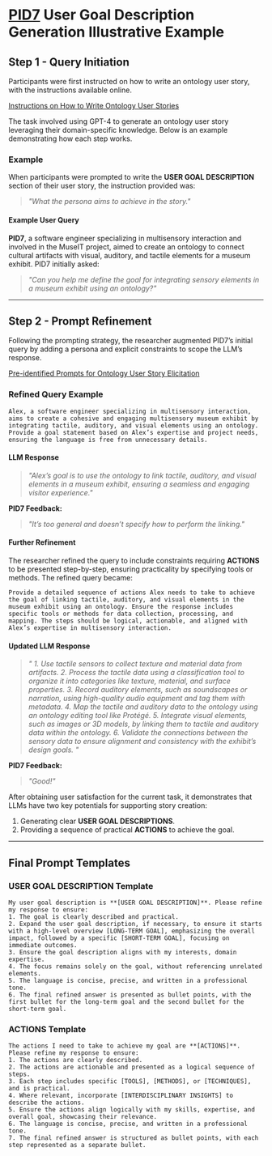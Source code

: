 # [PID7](https://github.com/King-s-Knowledge-Graph-Lab/OntoChat/blob/main/assets/user_study/Demographic_Information_of_Participants.md) User Goal Description Generation Illustrative Example

## **Step 1 - Query Initiation**

Participants were first instructed on how to write an ontology user story, with the instructions available online.

[Instructions on How to Write Ontology User Stories](https://github.com/King-s-Knowledge-Graph-Lab/OntoChat/blob/main/assets/user_study/Instructions_on_How_to_Write_Ontology_User_Stories.md)

The task involved using GPT-4 to generate an ontology user story leveraging their domain-specific knowledge. Below is an example demonstrating how each step works.

### **Example**

When participants were prompted to write the **USER GOAL DESCRIPTION** section of their user story, the instruction provided was:

> *"What the persona aims to achieve in the story."*

#### **Example User Query**

**PID7**, a software engineer specializing in multisensory interaction and involved in the MuseIT project, aimed to create an ontology to connect cultural artifacts with visual, auditory, and tactile elements for a museum exhibit. PID7 initially asked:

> *"Can you help me define the goal for integrating sensory elements in a museum exhibit using an ontology?"*

---

## **Step 2 - Prompt Refinement**

Following the prompting strategy, the researcher augmented PID7’s initial query by adding a persona and explicit constraints to scope the LLM’s response.

[Pre-identified Prompts for Ontology User Story Elicitation](https://github.com/King-s-Knowledge-Graph-Lab/OntoChat/blob/main/assets/user_study/Pre_identified_Prompts_for_Ontology_User_Story_Elicitation.md)

### **Refined Query Example**

```plaintext
Alex, a software engineer specializing in multisensory interaction, aims to create a cohesive and engaging multisensory museum exhibit by integrating tactile, auditory, and visual elements using an ontology. Provide a goal statement based on Alex’s expertise and project needs, ensuring the language is free from unnecessary details.
```

#### **LLM Response**

> *"Alex’s goal is to use the ontology to link tactile, auditory, and visual elements in a museum exhibit, ensuring a seamless and engaging visitor experience."*

**PID7 Feedback:**

> *"It’s too general and doesn’t specify how to perform the linking."*

#### **Further Refinement**

The researcher refined the query to include constraints requiring **ACTIONS** to be presented step-by-step, ensuring practicality by specifying tools or methods. The refined query became:

```plaintext
Provide a detailed sequence of actions Alex needs to take to achieve the goal of linking tactile, auditory, and visual elements in the museum exhibit using an ontology. Ensure the response includes specific tools or methods for data collection, processing, and mapping. The steps should be logical, actionable, and aligned with Alex’s expertise in multisensory interaction.
```

#### **Updated LLM Response**

> *" 1. Use tactile sensors to collect texture and material data from artifacts. 2. Process the tactile data using a classification tool to organize it into categories like texture, material, and surface properties. 3. Record auditory elements, such as soundscapes or narration, using high-quality audio equipment and tag them with metadata. 4. Map the tactile and auditory data to the ontology using an ontology editing tool like Protégé. 5. Integrate visual elements, such as images or 3D models, by linking them to tactile and auditory data within the ontology. 6. Validate the connections between the sensory data to ensure alignment and consistency with the exhibit’s design goals. "*

**PID7 Feedback:**

> *"Good!"*

After obtaining user satisfaction for the current task, it demonstrates that LLMs have two key potentials for supporting story creation:

1. Generating clear **USER GOAL DESCRIPTIONS**.
2. Providing a sequence of practical **ACTIONS** to achieve the goal.

---

## **Final Prompt Templates**

### **USER GOAL DESCRIPTION Template**

```plaintext
My user goal description is **[USER GOAL DESCRIPTION]**. Please refine my response to ensure:
1. The goal is clearly described and practical.
2. Expand the user goal description, if necessary, to ensure it starts with a high-level overview [LONG-TERM GOAL], emphasizing the overall impact, followed by a specific [SHORT-TERM GOAL], focusing on immediate outcomes.
3. Ensure the goal description aligns with my interests, domain expertise.
4. The focus remains solely on the goal, without referencing unrelated elements.
5. The language is concise, precise, and written in a professional tone.
6. The final refined answer is presented as bullet points, with the first bullet for the long-term goal and the second bullet for the short-term goal.
```

### **ACTIONS Template**

```plaintext
The actions I need to take to achieve my goal are **[ACTIONS]**. Please refine my response to ensure:
1. The actions are clearly described.
2. The actions are actionable and presented as a logical sequence of steps.
3. Each step includes specific [TOOLS], [METHODS], or [TECHNIQUES], and is practical.
4. Where relevant, incorporate [INTERDISCIPLINARY INSIGHTS] to describe the actions.
5. Ensure the actions align logically with my skills, expertise, and overall goal, showcasing their relevance.
6. The language is concise, precise, and written in a professional tone.
7. The final refined answer is structured as bullet points, with each step represented as a separate bullet.
